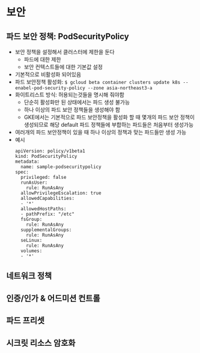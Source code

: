 # 보안

## 파드 보안 정책: PodSecurityPolicy
- 보안 정책을 설정해서 클러스터에 제한을 둔다
  - 파드에 대한 제한
  - 보안 컨텍스트들에 대한 기본값 설정
- 기본적으로 비활성화 되어있음
- 파드 보안정책 활성화: ```$ gcloud beta container clusters update k8s --enabel-pod-security-policy --zone asia-northeast3-a```
- 화이트리스트 방식: 허용되는것들을 명시해 줘야함
  - 단순히 활성화만 된 상태에서는 파드 생성 불가능
  - 하나 이상의 파드 보안 정책들을 생성해야 함
  - GKE에서는 기본적으로 파드 보안정책을 활성화 할 때 몇개의 파드 보안 정책이 생성되므로 해당 default 파드 정책들에 부합하는 파드들은 처음부터 생성가능
- 여러개의 파드 보안정책이 있을 때 하나 이상의 정책과 맞는 파드들만 생성 가능
- 예시
  ```
  apiVersion: policy/v1beta1
  kind: PodSecurityPolicy
  metadata:
    name: sample-podsecuritypolicy
  spec:
    privileged: false
    runAsUser:
      rule: RunAsAny
    allowPrivilegeEscalation: true
    allowedCapabilities:
    - '*'
    allowedHostPaths:
    - pathPrefix: "/etc"
    fsGroup:
      rule: RunAsAny
    supplementalGroups:
      rule: RunAsAny
    seLinux:
      rule: RunAsAny
    volumes:
    - '*'
  ```

## 네트워크 정책

## 인증/인가 & 어드미션 컨트롤

## 파드 프리셋

## 시크릿 리소스 암호화
